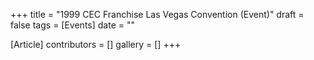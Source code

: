 +++
title = "1999 CEC Franchise Las Vegas Convention (Event)"
draft = false
tags = [Events]
date = ""

[Article]
contributors = []
gallery = []
+++